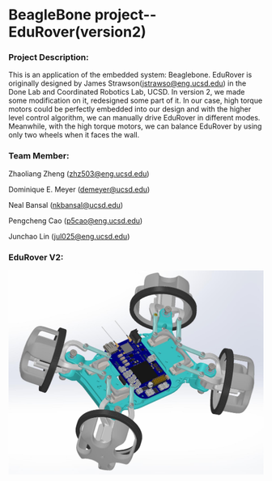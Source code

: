 # BeagleBone project--EduRover(version2)

### Project Description:

This is an application of the embedded system: Beaglebone. EduRover is originally designed by James Strawson(jstrawso@eng.ucsd.edu) in the Done Lab and Coordinated Robotics Lab, UCSD. In version 2, we made some modification on it, redesigned some part of it. In our case, high torque motors could be perfectly embedded into our design and with the higher level control algorithm, we can manually drive EduRover in different modes. Meanwhile, with the high torque motors, we can balance EduRover by using only two wheels when it faces the wall.      

### Team Member:

Zhaoliang Zheng (zhz503@eng.ucsd.edu)

Dominique E. Meyer (demeyer@ucsd.edu)

Neal Bansal (nkbansal@ucsd.edu)

Pengcheng Cao (p5cao@eng.ucsd.edu)

Junchao Lin (jul025@eng.ucsd.edu)


### EduRover V2:
![](EduRover2.jpg)
